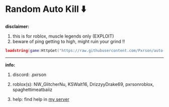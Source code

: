 # Random Auto Kill ⬇️
**disclaimer:**
1. this is for roblox, muscle legends only (EXPLOIT)
3. beware of ping getting to high, might ruin your grind !!
```lua
loadstring(game:HttpGet("https://raw.githubusercontent.com/Pxrson/auto-kill/refs/heads/main/idk.lua",true))()
```

---

**info:**
1. discord:
.pxrson

3. roblox(s):
NW_GlitcherNu,
KSWalt16,
DrizzyyDrake69,
pxrsonroblox,
spaghettimeatbaiiz

4. help:
find help in [my server](https://discord.gg/tAA9bzYyBx)
